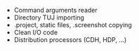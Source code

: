 * Command arguments reader
* Directory TUJ importing
* .project, static files, .screenshot copying
* Clean I/O code
* Distribution processors (CDH, HDP, ...)